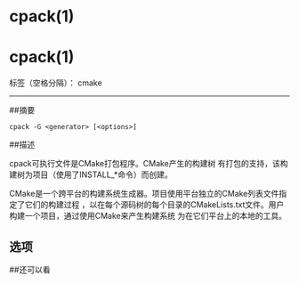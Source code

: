 cpack(1)
===

# cpack(1)

标签（空格分隔）： cmake

---

##摘要

```
cpack -G <generator> [<options>]
```

##描述

cpack可执行文件是CMake打包程序。CMake产生的构建树  有打包的支持，该构建树为项目（使用了INSTALL_*命令）而创建。

CMake是一个跨平台的构建系统生成器。项目使用平台独立的CMake列表文件指定了它们的构建过程 ，以在每个源码树的每个目录的CMakeLists.txt文件。用户构建一个项目，通过使用CMake来产生构建系统 为在它们平台上的本地的工具。

## 选项
##还可以看



